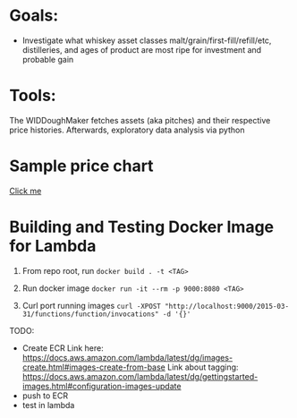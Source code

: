 # Goals:
 - Investigate what whiskey asset classes malt/grain/first-fill/refill/etc, distilleries, and ages of product are most ripe for investment and probable gain
 
# Tools:
The WIDDoughMaker fetches assets (aka pitches) and their respective price histories. Afterwards, exploratory data analysis via python

# Sample price chart
[Click me](https://www.whiskyinvestdirect.com/tullibardine/2015/Q4/BBF/chart.do)

# Building and Testing Docker Image for Lambda
1. From repo root, run
`docker build . -t <TAG>`

2. Run docker image
`docker run -it --rm -p 9000:8080 <TAG>`

3. Curl port running images
`curl -XPOST "http://localhost:9000/2015-03-31/functions/function/invocations" -d '{}'`


TODO:
- Create ECR
Link here: https://docs.aws.amazon.com/lambda/latest/dg/images-create.html#images-create-from-base
Link about tagging: https://docs.aws.amazon.com/lambda/latest/dg/gettingstarted-images.html#configuration-images-update
- push to ECR
- test in lambda

